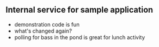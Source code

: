 ## Internal service for sample application
- demonstration code is fun
- what's changed again?
- polling for bass in the pond is great for lunch activity